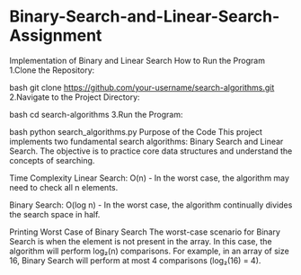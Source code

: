 # Binary-Search-and-Linear-Search-Assignment
Implementation of Binary and Linear Search
How to Run the Program
1.Clone the Repository:

bash
git clone https://github.com/your-username/search-algorithms.git
2.Navigate to the Project Directory:

bash
cd search-algorithms
3.Run the Program:

bash
python search_algorithms.py
Purpose of the Code
This project implements two fundamental search algorithms: Binary Search and Linear Search. The objective is to practice core data structures and understand the concepts of searching.

Time Complexity
Linear Search: O(n) - In the worst case, the algorithm may need to check all n elements.

Binary Search: O(log n) - In the worst case, the algorithm continually divides the search space in half.

Printing Worst Case of Binary Search
The worst-case scenario for Binary Search is when the element is not present in the array. In this case, the algorithm will perform log₂(n) comparisons. For example, in an array of size 16, Binary Search will perform at most 4 comparisons (log₂(16) = 4).

